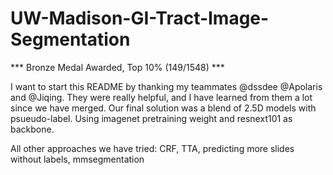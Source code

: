 # UW-Madison-GI-Tract-Image-Segmentation
*** Bronze Medal Awarded, Top 10% (149/1548) ***

I want to start this README by thanking my teammates @dssdee @Apolaris and @Jiqing. They were really helpful, and I have learned from them a lot since we have merged. Our final solution was a blend of 2.5D models with psueudo-label. Using imagenet pretraining weight and resnext101 as backbone.

All other approaches we have tried:
CRF, TTA, predicting more slides without labels, mmsegmentation
